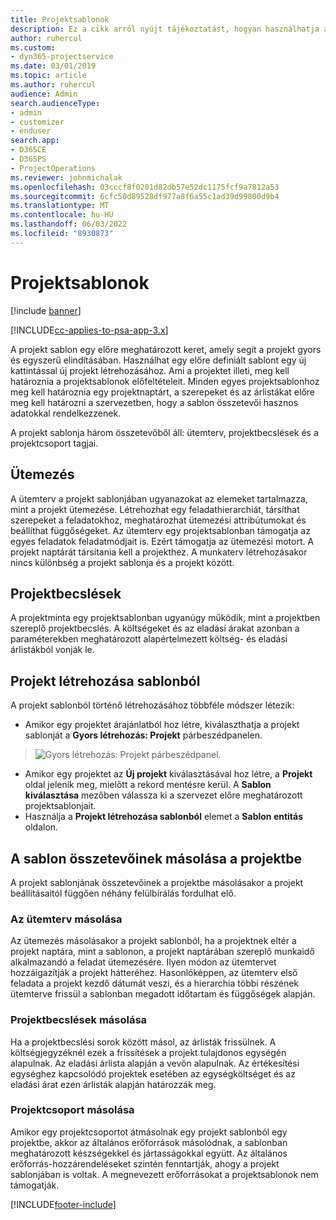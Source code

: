 ```yaml
---
title: Projektsablonok
description: Ez a cikk arról nyújt tájékoztatást, hogyan használhatja a projektsablonokat a projekt gyors beállításához.
author: ruhercul
ms.custom:
- dyn365-projectservice
ms.date: 03/01/2019
ms.topic: article
ms.author: ruhercul
audience: Admin
search.audienceType:
- admin
- customizer
- enduser
search.app:
- D365CE
- D365PS
- ProjectOperations
ms.reviewer: johnmichalak
ms.openlocfilehash: 03cccf8f0201d82db57e52dc1175fcf9a7812a53
ms.sourcegitcommit: 6cfc50d89528df977a8f6a55c1ad39d99800d9b4
ms.translationtype: MT
ms.contentlocale: hu-HU
ms.lasthandoff: 06/03/2022
ms.locfileid: "8930873"
---
```

# <a name="project-templates"></a>Projektsablonok 

[!include [banner](../includes/psa-now-project-operations.md)]

[!INCLUDE[cc-applies-to-psa-app-3.x](../includes/cc-applies-to-psa-app-3x.md)]

A projekt sablon egy előre meghatározott keret, amely segít a projekt gyors és egyszerű elindításában. Használhat egy előre definiált sablont egy új kattintással új projekt létrehozásához. Ami a projektet illeti, meg kell határoznia a projektsablonok előfeltételeit. Minden egyes projektsablonhoz meg kell határoznia egy projektnaptárt, a szerepeket és az árlistákat előre meg kell határozni a szervezetben, hogy a sablon összetevői hasznos adatokkal rendelkezzenek.

A projekt sablonja három összetevőből áll: ütemterv, projektbecslések és a projektcsoport tagjai.

## <a name="schedule"></a>Ütemezés

A ütemterv a projekt sablonjában ugyanazokat az elemeket tartalmazza, mint a projekt ütemezése. Létrehozhat egy feladathierarchiát, társíthat szerepeket a feladatokhoz, meghatározhat ütemezési attribútumokat és beállíthat függőségeket. Az ütemterv egy projektsablonban támogatja az egyes feladatok feladatmódjait is. Ezért támogatja az ütemezési motort. A projekt naptárát társítania kell a projekthez. A munkaterv létrehozásakor nincs különbség a projekt sablonja és a projekt között.

## <a name="project-estimates"></a>Projektbecslések

A projektminta egy projektsablonban ugyanúgy működik, mint a projektben szereplő projektbecslés. A költségeket és az eladási árakat azonban a paraméterekben meghatározott alapértelmezett költség- és eladási árlistákból vonják le.

## <a name="creating-a-project-from-a-template"></a>Projekt létrehozása sablonból
 
A projekt sablonból történő létrehozásához többféle módszer létezik:

- Amikor egy projektet árajánlatból hoz létre, kiválaszthatja a projekt sablonját a **Gyors létrehozás: Projekt** párbeszédpanelen.

> ![Gyors létrehozás: Projekt párbeszédpanel.](media/project-11.png)

- Amikor egy projektet az **Új projekt** kiválasztásával hoz létre, a **Projekt** oldal jelenik meg, mielőtt a rekord mentésre kerül. A **Sablon kiválasztása** mezőben válassza ki a szervezet előre meghatározott projektsablonjait.
- Használja a **Projekt létrehozása sablonból** elemet a **Sablon entitás** oldalon.

## <a name="copying-components-of-template-to-project"></a>A sablon összetevőinek másolása a projektbe

A projekt sablonjának összetevőinek a projektbe másolásakor a projekt beállításaitól függően néhány felülbírálás fordulhat elő.

### <a name="copying-the-schedule"></a>Az ütemterv másolása

Az ütemezés másolásakor a projekt sablonból, ha a projektnek eltér a projekt naptára, mint a sablonon, a projekt naptárában szereplő munkaidő alkalmazandó a feladat ütemezésére. Ilyen módon az ütemtervet hozzáigazítják a projekt hátteréhez. Hasonlóképpen, az ütemterv első feladata a projekt kezdő dátumát veszi, és a hierarchia többi részének ütemterve frissül a sablonban megadott időtartam és függőségek alapján. 

### <a name="copying-project-estimates"></a>Projektbecslések másolása 

Ha a projektbecslési sorok között másol, az árlisták frissülnek. A költségjegyzéknél ezek a frissítések a projekt tulajdonos egységén alapulnak. Az eladási árlista alapján a vevőn alapulnak. Az értékesítési egységhez kapcsolódó projektek esetében az egységköltséget és az eladási árat ezen árlisták alapján határozzák meg.

### <a name="copying-a-project-team"></a>Projektcsoport másolása

Amikor egy projektcsoportot átmásolnak egy projekt sablonból egy projektbe, akkor az általános erőforrások másolódnak, a sablonban meghatározott készségekkel és jártasságokkal együtt. Az általános erőforrás-hozzárendeléseket szintén fenntartják, ahogy a projekt sablonjában is voltak. A megnevezett erőforrásokat a projektsablonok nem támogatják.


[!INCLUDE[footer-include](../includes/footer-banner.md)]
